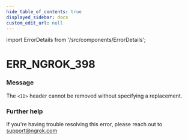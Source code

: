 ```yaml
---
hide_table_of_contents: true
displayed_sidebar: docs
custom_edit_url: null
---
```


import ErrorDetails from '/src/components/ErrorDetails';

# ERR_NGROK_398

### Message
The `<ID>` header cannot be removed without specifying a replacement.

### Further help
If you're having trouble resolving this error, please reach out to [support@ngrok.com](mailto:support@ngrok.com?subject=Help%20with%20ERR_NGROK_398)

<ErrorDetails error='err_ngrok_398' />
